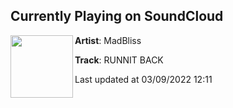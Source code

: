 ## Currently Playing on SoundCloud

[<img align="left" width="100" src="https://i1.sndcdn.com/artworks-E6y8RyKmF2zldtfo-EjEBnQ-t500x500.jpg">](https://soundcloud.com/escents/runnit)

**Artist**: MadBliss 

**Track**: RUNNIT BACK

Last updated at 03/09/2022 12:11
